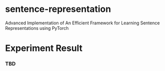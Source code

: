 # sentence-representation
Advanced Implementation of An Efficient Framework for Learning Sentence Representations using PyTorch

# Experiment Result

### TBD
